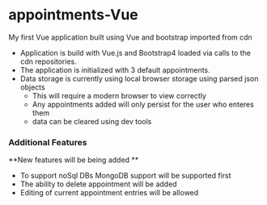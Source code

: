 # appointments-Vue
My first Vue application built using Vue and bootstrap imported from cdn

- Application is build with Vue.js and Bootstrap4 loaded via calls to the cdn repositories.
- The application is initialized with 3 default appointments.
- Data storage is currently using local browser storage using parsed json objects
  - This will require a modern browser to view correctly
  - Any appointments added will only persist for the user who enteres them
  - data can be cleared using dev tools
  
### Additional Features

**New features will be being added **
- To support noSql DBs MongoDB support will be supported first
- The ability to delete appointment will be added
- Editing of current appointment entries will be allowed